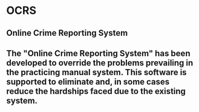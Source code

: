 # OCRS

<h2>Online Crime Reporting System<h2>
The "Online Crime Reporting System" has been developed to override the problems prevailing in the practicing manual system. This software is supported to eliminate and, in some cases reduce the hardships faced due to the existing system.
